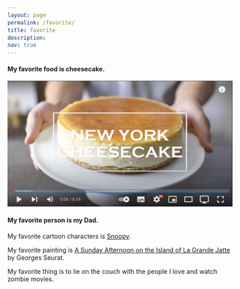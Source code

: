```yaml
---
layout: page
permalink: /favorite/
title: favorite
description:
nav: true
---
```

#### My favorite food is cheesecake.
[![IMAGE ALT TEXT HERE](assets/img/cheesecake.png)](https://www.youtube.com/watch?v=tspdJ6hxqnc)

#### My favorite person is my Dad.

My favorite cartoon characters is [Snoopy](https://www.peanuts.com/about/snoopy).

My favorite painting is [A Sunday Afternoon on the Island of La Grande Jatte](https://www.artic.edu/artworks/27992/a-sunday-on-la-grande-jatte-1884) by Georges Seurat.

My favorite thing is to lie on the couch with the people I love and watch zombie movies.


